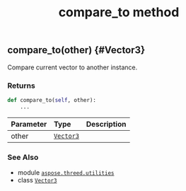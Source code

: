 ﻿---
title: compare_to method
second_title: Aspose.3D for Python via .NET API References
description: 
type: docs
weight: 30
url: /python-net/aspose.threed.utilities/vector3/compare_to/
is_root: false
---

## compare_to(other) {#Vector3}

Compare current vector to another instance.


### Returns 





```python
def compare_to(self, other):
    ...
```


| Parameter | Type | Description |
| :- | :- | :- |
| other | [`Vector3`](/3d/python-net/aspose.threed.utilities/vector3) |  |



### See Also
* module [`aspose.threed.utilities`](../../)
* class [`Vector3`](/3d/python-net/aspose.threed.utilities/vector3)
